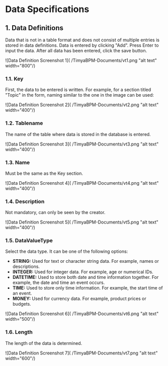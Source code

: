 # Data Specifications

## 1. Data Definitions

Data that is not in a table format and does not consist of multiple entries is stored in data definitions. Data is entered by clicking "Add". Press Enter to input the data. After all data has been entered, click the save button.

![Data Definition Screenshot 1]( /TimyaBPM-Documents/vt1.png "alt text" width="800"/)

### 1.1. Key

First, the data to be entered is written. For example, for a section titled "Topic" in the form, naming similar to the one in the image can be used:

![Data Definition Screenshot 2]( /TimyaBPM-Documents/vt2.png "alt text" width="400"/)

### 1.2. Tablename

The name of the table where data is stored in the database is entered.

![Data Definition Screenshot 3]( /TimyaBPM-Documents/vt3.png "alt text" width="400"/)

### 1.3. Name

Must be the same as the Key section.

![Data Definition Screenshot 4]( /TimyaBPM-Documents/vt4.png "alt text" width="400"/)

### 1.4. Description

Not mandatory, can only be seen by the creator.

![Data Definition Screenshot 5]( /TimyaBPM-Documents/vt5.png "alt text" width="400"/)

### 1.5. DataValueType

Select the data type. It can be one of the following options:

- **STRING:** Used for text or character string data. For example, names or descriptions.
- **INTEGER:** Used for integer data. For example, age or numerical IDs.
- **DATETIME:** Used to store both date and time information together. For example, the date and time an event occurs.
- **TIME:** Used to store only time information. For example, the start time of an event.
- **MONEY:** Used for currency data. For example, product prices or budgets.

![Data Definition Screenshot 6]( /TimyaBPM-Documents/vt6.png "alt text" width="500"/)

### 1.6. Length

The length of the data is determined.

![Data Definition Screenshot 7]( /TimyaBPM-Documents/vt7.png "alt text" width="600"/)

